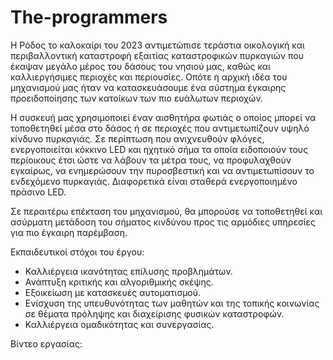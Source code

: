 # The-programmers
Η Ρόδος το καλοκαίρι του 2023 αντιμετώπισε τεράστια οικολογική και περιβαλλοντική καταστροφή εξαιτίας καταστροφικών πυρκαγιών που έκαψαν μεγάλο μέρος του δάσους του νησιού μας, καθώς και καλλιεργήσιμες περιοχές και περιουσίες. Οπότε η αρχική ιδέα του μηχανισμού μας ήταν να κατασκευάσουμε ένα σύστημα έγκαιρης προειδοποίησης των κατοίκων των πιο ευάλωτων περιοχών.

Η συσκευή μας χρησιμοποιεί έναν αισθητήρα φωτιάς ο οποίος μπορεί να τοποθετηθεί μέσα στο δάσος ή σε περιοχές που αντιμετωπίζουν υψηλό κίνδυνο πυρκαγιάς. Σε περίπτωση που ανιχνευθούν φλόγες, ενεργοποιείται κόκκινο LED και ηχητικό σήμα τα οποία ειδοποιούν τους περίοικους έτσι ώστε να λάβουν τα μέτρα τους, να προφυλαχθούν εγκαίρως, να ενημερώσουν την πυροσβεστική και να αντιμετωπίσουν το ενδεχόμενο πυρκαγιάς. Διαφορετικά είναι σταθερά ενεργοποιημένο πράσινο LED.

Σε περαιτέρω επέκταση του μηχανισμού, θα μπορούσε να τοποθετηθεί και ασύρματη μετάδοση του σήματος κινδύνου προς τις αρμόδιες υπηρεσίες για πιο έγκαιρη παρέμβαση.

Εκπαιδευτικοί στόχοι του έργου:
- Καλλιέργεια ικανότητας επίλυσης προβλημάτων.
- Ανάπτυξη κριτικής και αλγοριθμικής σκέψης.
- Εξοικείωση με κατασκευές αυτοματισμού.
- Ενίσχυση της υπευθυνότητας των μαθητών και της τοπικής κοινωνίας σε θέματα πρόληψης και διαχείρισης φυσικών καταστροφών.
- Καλλιέργεια ομαδικότητας και συνεργασίας.

Βίντεο εργασίας:
